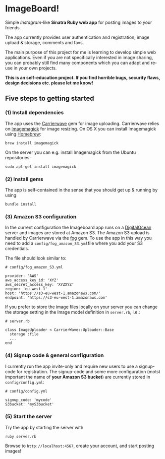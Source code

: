 # ImageBoard!
Simple *Instagram*-like **Sinatra Ruby web app** for posting images to your friends.

The app currently provides user authentication and registration, image upload & storage, comments and favs. 

The main purpose of this project for me is learning to develop simple web applications. Even if you are not specifically interested in image sharing, you can probably still find many components which you can adapt and re-use in your own projects.

**This is an self-education project. If you find horrible bugs, security flaws, design decisions etc. please let me know!**

## Five steps to getting started

### (1) Install dependencies
The app uses the [Carrierwave](https://github.com/carrierwaveuploader/carrierwave) gem for image uploading. Carrierwave relies on [Imagemagick](http://www.imagemagick.org/script/index.php) for image resizing. On OS X you can install Imagemagick using [Homebrew](http://brew.sh): 

	brew install imagemagick
	
On the server you can e.g. install Imagemagick from the Ubuntu repositories:

	sudo apt-get install imagemagick


### (2) Install gems
The app is self-contained in the sense that you should get up & running by using

	bundle install
	
### (3) Amazon S3 configuration
In the current configuration the Imageboard app runs on a [DigitalOcean](https://www.digitalocean.com) server and images are stored at Amazon S3. The Amazon S3 upload is handled by Carrierwave via the [fog](https://github.com/fog/fog) gem. To use the app in this way you need to add a `config/fog_amazon_S3.yml`file where you add your S3 credentials.

The file should look similar to:
	
	# config/fog_amazon_S3.yml
	
	provider: 'AWS'
	aws_access_key_id: 'XYZ'
	aws_secret_access_key: 'XYZXYZ'
	region: 'eu-west-1'
	host: 'https://s3-eu-west-1.amazonaws.com/'
	endpoint: 'https://s3-eu-west-1.amazonaws.com'
	
If you prefer to store the image files locally on your server you can change the storage setting in the Image model definition in `server.rb`, i.e.:

	# server.rb
	
	class ImageUploader < CarrierWave::Uploader::Base
  	  storage :file
  	  ...
  	end

### (4) Signup code & general configuration

I currently run the app invite-only and require new users to use a signup-code for registration. The signup-code and some more configuration (motst important the name of **your Amazon S3 bucket**) are currently stored in `config/config.yml`:
	
	# config/config.yml
	
	signup_code: 'mycode'
	S3bucket: 'myS3bucket'
	
### (5) Start the server
	
Try the app by starting the server with

	ruby server.rb
	
Browse to `http://localhost:4567`, create your account, and start posting images!